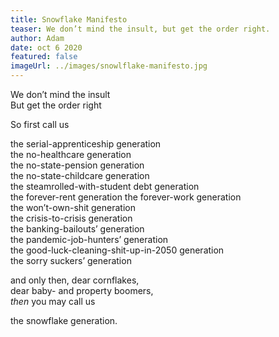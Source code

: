 ```yaml
---
title: Snowflake Manifesto
teaser: We don’t mind the insult, but get the order right.
author: Adam
date: oct 6 2020
featured: false
imageUrl: ../images/snowlflake-manifesto.jpg
---
```


We don’t mind the insult  
But get the order right

So first call us

the serial-apprenticeship generation  
the no-healthcare generation  
the no-state-pension generation  
the no-state-childcare generation  
the steamrolled-with-student debt generation  
the forever-rent generation
the forever-work generation  
the won’t-own-shit generation  
the crisis-to-crisis generation  
the banking-bailouts’ generation  
the pandemic-job-hunters’ generation  
the good-luck-cleaning-shit-up-in-2050 generation  
the sorry suckers’ generation

and only then, dear cornflakes,  
dear baby- and property boomers,  
<em>then</em> you may call us

the snowflake generation.
